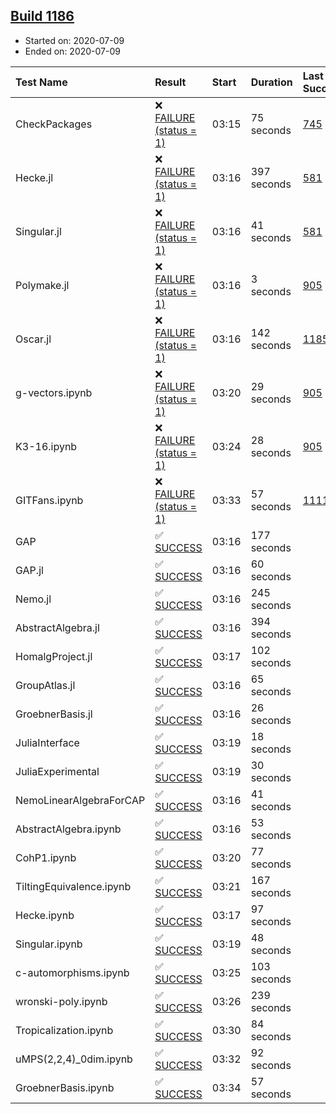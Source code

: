 ## [Build 1186](https://oscarci.mathematik.uni-kl.de/job/oscar-julia-1.4/1186/)

* Started on: 2020-07-09
* Ended on: 2020-07-09

| Test Name    | Result | Start | Duration | Last Success | First Failure |
|:-------------|:-------|:------|:---------|:-------------|:--------------|
| CheckPackages | ❌ [FAILURE (status = 1)](https://oscarci.mathematik.uni-kl.de/job/oscar-julia-1.4/1186/artifact/logs/build-1186/CheckPackages.log) | 03:15 | 75 seconds | [745](https://oscarci.mathematik.uni-kl.de/job/oscar-julia-1.4/745/) | [746](https://oscarci.mathematik.uni-kl.de/job/oscar-julia-1.4/746/) |
| Hecke.jl | ❌ [FAILURE (status = 1)](https://oscarci.mathematik.uni-kl.de/job/oscar-julia-1.4/1186/artifact/logs/build-1186/Hecke.jl.log) | 03:16 | 397 seconds | [581](https://oscarci.mathematik.uni-kl.de/job/oscar-julia-1.4/581/) | [582](https://oscarci.mathematik.uni-kl.de/job/oscar-julia-1.4/582/) |
| Singular.jl | ❌ [FAILURE (status = 1)](https://oscarci.mathematik.uni-kl.de/job/oscar-julia-1.4/1186/artifact/logs/build-1186/Singular.jl.log) | 03:16 | 41 seconds | [581](https://oscarci.mathematik.uni-kl.de/job/oscar-julia-1.4/581/) | [582](https://oscarci.mathematik.uni-kl.de/job/oscar-julia-1.4/582/) |
| Polymake.jl | ❌ [FAILURE (status = 1)](https://oscarci.mathematik.uni-kl.de/job/oscar-julia-1.4/1186/artifact/logs/build-1186/Polymake.jl.log) | 03:16 | 3 seconds | [905](https://oscarci.mathematik.uni-kl.de/job/oscar-julia-1.4/905/) | [907](https://oscarci.mathematik.uni-kl.de/job/oscar-julia-1.4/907/) |
| Oscar.jl | ❌ [FAILURE (status = 1)](https://oscarci.mathematik.uni-kl.de/job/oscar-julia-1.4/1186/artifact/logs/build-1186/Oscar.jl.log) | 03:16 | 142 seconds | [1185](https://oscarci.mathematik.uni-kl.de/job/oscar-julia-1.4/1185/) | [1186](https://oscarci.mathematik.uni-kl.de/job/oscar-julia-1.4/1186/) |
| g-vectors.ipynb | ❌ [FAILURE (status = 1)](https://oscarci.mathematik.uni-kl.de/job/oscar-julia-1.4/1186/artifact/logs/build-1186/g-vectors.ipynb.log) | 03:20 | 29 seconds | [905](https://oscarci.mathematik.uni-kl.de/job/oscar-julia-1.4/905/) | [907](https://oscarci.mathematik.uni-kl.de/job/oscar-julia-1.4/907/) |
| K3-16.ipynb | ❌ [FAILURE (status = 1)](https://oscarci.mathematik.uni-kl.de/job/oscar-julia-1.4/1186/artifact/logs/build-1186/K3-16.ipynb.log) | 03:24 | 28 seconds | [905](https://oscarci.mathematik.uni-kl.de/job/oscar-julia-1.4/905/) | [907](https://oscarci.mathematik.uni-kl.de/job/oscar-julia-1.4/907/) |
| GITFans.ipynb | ❌ [FAILURE (status = 1)](https://oscarci.mathematik.uni-kl.de/job/oscar-julia-1.4/1186/artifact/logs/build-1186/GITFans.ipynb.log) | 03:33 | 57 seconds | [1111](https://oscarci.mathematik.uni-kl.de/job/oscar-julia-1.4/1111/) | [1112](https://oscarci.mathematik.uni-kl.de/job/oscar-julia-1.4/1112/) |
| GAP | ✅ [SUCCESS](https://oscarci.mathematik.uni-kl.de/job/oscar-julia-1.4/1186/artifact/logs/build-1186/GAP.log) | 03:16 | 177 seconds |  |  |
| GAP.jl | ✅ [SUCCESS](https://oscarci.mathematik.uni-kl.de/job/oscar-julia-1.4/1186/artifact/logs/build-1186/GAP.jl.log) | 03:16 | 60 seconds |  |  |
| Nemo.jl | ✅ [SUCCESS](https://oscarci.mathematik.uni-kl.de/job/oscar-julia-1.4/1186/artifact/logs/build-1186/Nemo.jl.log) | 03:16 | 245 seconds |  |  |
| AbstractAlgebra.jl | ✅ [SUCCESS](https://oscarci.mathematik.uni-kl.de/job/oscar-julia-1.4/1186/artifact/logs/build-1186/AbstractAlgebra.jl.log) | 03:16 | 394 seconds |  |  |
| HomalgProject.jl | ✅ [SUCCESS](https://oscarci.mathematik.uni-kl.de/job/oscar-julia-1.4/1186/artifact/logs/build-1186/HomalgProject.jl.log) | 03:17 | 102 seconds |  |  |
| GroupAtlas.jl | ✅ [SUCCESS](https://oscarci.mathematik.uni-kl.de/job/oscar-julia-1.4/1186/artifact/logs/build-1186/GroupAtlas.jl.log) | 03:16 | 65 seconds |  |  |
| GroebnerBasis.jl | ✅ [SUCCESS](https://oscarci.mathematik.uni-kl.de/job/oscar-julia-1.4/1186/artifact/logs/build-1186/GroebnerBasis.jl.log) | 03:16 | 26 seconds |  |  |
| JuliaInterface | ✅ [SUCCESS](https://oscarci.mathematik.uni-kl.de/job/oscar-julia-1.4/1186/artifact/logs/build-1186/JuliaInterface.log) | 03:19 | 18 seconds |  |  |
| JuliaExperimental | ✅ [SUCCESS](https://oscarci.mathematik.uni-kl.de/job/oscar-julia-1.4/1186/artifact/logs/build-1186/JuliaExperimental.log) | 03:19 | 30 seconds |  |  |
| NemoLinearAlgebraForCAP | ✅ [SUCCESS](https://oscarci.mathematik.uni-kl.de/job/oscar-julia-1.4/1186/artifact/logs/build-1186/NemoLinearAlgebraForCAP.log) | 03:16 | 41 seconds |  |  |
| AbstractAlgebra.ipynb | ✅ [SUCCESS](https://oscarci.mathematik.uni-kl.de/job/oscar-julia-1.4/1186/artifact/logs/build-1186/AbstractAlgebra.ipynb.log) | 03:16 | 53 seconds |  |  |
| CohP1.ipynb | ✅ [SUCCESS](https://oscarci.mathematik.uni-kl.de/job/oscar-julia-1.4/1186/artifact/logs/build-1186/CohP1.ipynb.log) | 03:20 | 77 seconds |  |  |
| TiltingEquivalence.ipynb | ✅ [SUCCESS](https://oscarci.mathematik.uni-kl.de/job/oscar-julia-1.4/1186/artifact/logs/build-1186/TiltingEquivalence.ipynb.log) | 03:21 | 167 seconds |  |  |
| Hecke.ipynb | ✅ [SUCCESS](https://oscarci.mathematik.uni-kl.de/job/oscar-julia-1.4/1186/artifact/logs/build-1186/Hecke.ipynb.log) | 03:17 | 97 seconds |  |  |
| Singular.ipynb | ✅ [SUCCESS](https://oscarci.mathematik.uni-kl.de/job/oscar-julia-1.4/1186/artifact/logs/build-1186/Singular.ipynb.log) | 03:19 | 48 seconds |  |  |
| c-automorphisms.ipynb | ✅ [SUCCESS](https://oscarci.mathematik.uni-kl.de/job/oscar-julia-1.4/1186/artifact/logs/build-1186/c-automorphisms.ipynb.log) | 03:25 | 103 seconds |  |  |
| wronski-poly.ipynb | ✅ [SUCCESS](https://oscarci.mathematik.uni-kl.de/job/oscar-julia-1.4/1186/artifact/logs/build-1186/wronski-poly.ipynb.log) | 03:26 | 239 seconds |  |  |
| Tropicalization.ipynb | ✅ [SUCCESS](https://oscarci.mathematik.uni-kl.de/job/oscar-julia-1.4/1186/artifact/logs/build-1186/Tropicalization.ipynb.log) | 03:30 | 84 seconds |  |  |
| uMPS(2,2,4)_0dim.ipynb | ✅ [SUCCESS](https://oscarci.mathematik.uni-kl.de/job/oscar-julia-1.4/1186/artifact/logs/build-1186/uMPS-2-2-4-_0dim.ipynb.log) | 03:32 | 92 seconds |  |  |
| GroebnerBasis.ipynb | ✅ [SUCCESS](https://oscarci.mathematik.uni-kl.de/job/oscar-julia-1.4/1186/artifact/logs/build-1186/GroebnerBasis.ipynb.log) | 03:34 | 57 seconds |  |  |
